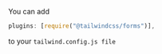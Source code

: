 You can add

```js
plugins: [require("@tailwindcss/forms")],
```

to your `tailwind.config.js file`
